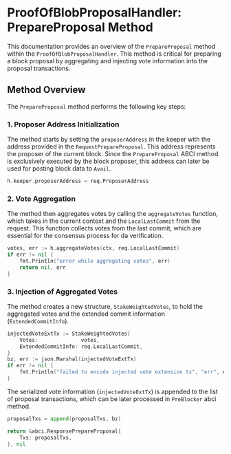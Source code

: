 <!--
order: 5
-->

# ProofOfBlobProposalHandler: PrepareProposal Method

This documentation provides an overview of the `PrepareProposal` method within the `ProofOfBlobProposalHandler`. This method is critical for preparing a block proposal by aggregating and injecting vote information into the proposal transactions.

## Method Overview

The `PrepareProposal` method performs the following key steps:

### 1. Proposer Address Initialization

The method starts by setting the `proposerAddress` in the keeper with the address provided in the `RequestPrepareProposal`. This address represents the proposer of the current block. Since the `PrepareProposal` ABCI method is exclusively executed by the block proposer, this address can later be used for posting block data to `Avail`.

```go
h.keeper.proposerAddress = req.ProposerAddress
```


### 2. Vote Aggregation

The method then aggregates votes by calling the `aggregateVotes` function, which takes in the current context and the `LocalLastCommit` from the request. This function collects votes from the last commit, which are essential for the consensus process for da verification.

```go
votes, err := h.aggregateVotes(ctx, req.LocalLastCommit)
if err != nil {
    fmt.Println("error while aggregating votes", err)
    return nil, err
}
```



### 3. Injection of Aggregated Votes

The method creates a new structure, `StakeWeightedVotes`, to hold the aggregated votes and the extended commit information (`ExtendedCommitInfo`).

```go
injectedVoteExtTx := StakeWeightedVotes{
    Votes:              votes,
    ExtendedCommitInfo: req.LocalLastCommit,
}
bz, err := json.Marshal(injectedVoteExtTx)
if err != nil {
    fmt.Println("failed to encode injected vote extension tx", "err", err)
}
```

The serialized vote information (`injectedVoteExtTx`) is appended to the list of proposal transactions, which can be later processed in `PreBlocker` abci method.

```go
proposalTxs = append(proposalTxs, bz)

return &abci.ResponsePrepareProposal{
    Txs: proposalTxs,
}, nil
```